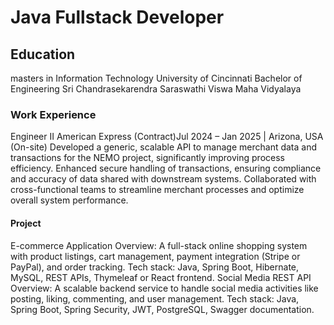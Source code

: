 # Java Fullstack Developer
## Education
masters in Information Technology 
University of Cincinnati
Bachelor of Engineering
Sri Chandrasekarendra Saraswathi Viswa Maha Vidyalaya
### Work Experience
Engineer II
American Express (Contract)Jul 2024 – Jan 2025 | Arizona, USA (On-site)
Developed a generic, scalable API to manage merchant data and transactions for the NEMO project, significantly improving process efficiency.
Enhanced secure handling of transactions, ensuring compliance and accuracy of data shared with downstream systems.
Collaborated with cross-functional teams to streamline merchant processes and optimize overall system performance.
#### Project
E-commerce Application
Overview: A full-stack online shopping system with product listings, cart management, payment integration (Stripe or PayPal), and order tracking.
Tech stack: Java, Spring Boot, Hibernate, MySQL, REST APIs, Thymeleaf or React frontend.
Social Media REST API
Overview: A scalable backend service to handle social media activities like posting, liking, commenting, and user management.
Tech stack: Java, Spring Boot, Spring Security, JWT, PostgreSQL, Swagger documentation.
